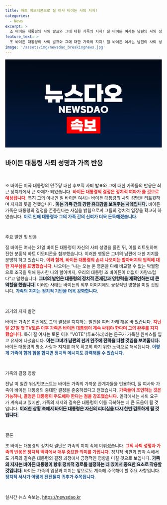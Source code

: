 ```yaml
---
title: 하트 이모티콘으로 질 여사 바이든 사퇴 저지!
categories:
  - News
excerpt: >
  조 바이든 대통령의 사퇴 발표와 그에 대한 가족의 지지! 질 바이든 여사는 남편의 사퇴 성명을 리트윗하며 간접적으로 지지 의사를 전했다. 가족들은 바이든 대통령의 업적을 자랑하며, 그의 결정을 존중한다고 밝혔습니다. 클릭하여 더 자세한 이야기로 들어가세요!
feature_text: >
  조 바이든 대통령의 사퇴 발표와 그에 대한 가족의 지지! 질 바이든 여사는 남편의 사퇴 성명을 리트윗하며 간접적으로 지지 의사를 전했다. 가족들은 바이든 대통령의 업적을 자랑하며, 그의 결정을 존중한다고 밝혔습니다. 클릭하여 더 자세한 이야기로 들어가세요!
image: '/assets/img/newsdao_breakingnews.jpg'
---
```


<p><img src="/assets/img/newsdao_breakingnews.jpg" alt="implanttips 속보" /></p>

<h2 data-ke-size="size26">바이든 대통령 사퇴 성명과 가족 반응</h2>

<p data-ke-size="size16">&nbsp;</p>

<p>조 바이든 미국 대통령의 민주당 대선 후보직 사퇴 발표와 그에 대한 가족들의 반응은 최근 정치계에서 큰 화제가 되었습니다. <b><span style="color: #ee2323;">바이든 대통령의 결정은 정치적 여파가 클 것으로 예상됩니다.</span></b> 특히 그의 아내인 질 바이든 여사는 바이든 대통령의 사퇴 성명을 리트윗하며 지지의 뜻을 전했습니다. <b><span style="background-color: #21538527;">이는 가족 간의 강한 유대감을 보여주는 사례입니다.</span></b> 바이든 가족은 대통령의 결정을 존중한다는 사실을 밝힘으로써 그들의 정치적 입장을 확고히 하였습니다. <b><span style="color: #1a5490;">이로 인해 대통령과 그의 가족 간의 신뢰가 더욱 돈독해졌습니다.</span></b> </p>

<p data-ke-size="size16">&nbsp;</p>

<p>주요 발언 및 반응  </p>

<p>질 바이든 여사는 21일 바이든 대통령이 자신의 사퇴 성명을 올린 뒤, 이를 리트윗하며 진한 분홍색 하트 이모티콘을 첨부했습니다. 이러한 행동은 그녀의 남편에 대한 지지를 분명히 하고 있습니다. <b><span style="color: #ee2323;">이와 함께, 바이든 대통령의 손녀 나오미는 할아버지의 업적에 대한 자부심을 표명했습니다.</span></b> 나오미는 “나는 오늘 온 영혼을 다해 비교할 수 없는 탁월함으로 조국을 위해 봉사한 나의 할아버지, 우리의 대통령 조 바이든이 더없이 자랑스럽다”고 말했습니다. <b><span style="background-color: #21538527;">그녀의 발언은 대통령의 정치적 존재감과 영향력을 재확인하는 데 큰 역할을 했습니다.</span></b> 이러한 사태는 바이든의 외부 이미지에도 긍정적인 영향을 미칠 것입니다. <b><span style="color: #1a5490;">가족의 지지는 정치적 기반을 더욱 강화합니다.</span></b> </p>

<p data-ke-size="size16">&nbsp;</p>

<p>과거의 지지 발언  </p>

<p>바이든 가족은 이전에도 그의 결정을 지지하는 발언을 여러 차례 해온 바 있습니다. <b><span style="color: #ee2323;">지난 달 27일 첫 TV토론 이후 가족은 바이든 대통령이 계속 싸워야 한다며 그의 완주를 지지했습니다.</span></b> 특히 질 여사는 토론 이후 "VOTE"(투표하라)라는 문구가 가득한 원피스를 입고 유세에 나섰습니다. <b><span style="background-color: #21538527;">이는 그녀가 남편의 선거 완주에 전력을 다할 것임을 보여줍니다.</span></b> 바이든 대통령의 평소 사랑과 지지를 더욱 확고히 하기 위한 노력으로 해석됩니다. <b><span style="color: #1a5490;">이렇게 가족이 함께 힘을 합치면 정치적 메시지도 강력해질 수 있습니다.</span></b> </p>

<p data-ke-size="size16">&nbsp;</p>

<p>가족의 결정 영향  </p>

<p>전날 미 일간 워싱턴포스트는 바이든 가족의 가까운 관계자들을 인용하여, 질 여사와 가족이 바이든 대통령의 중대한 결정을 존중하겠다고 전했습니다. <b><span style="color: #ee2323;">가족들이 조언하는 것은 가능하나, 결정은 대통령이 주도해야 한다는 점을 강조했습니다.</span></b> 일각에서는 사퇴 요구가 계속되고 있지만, 가족의 지지와 결속은 대통령이 이를 극복하는 데 큰 도움이 될 것입니다. <b><span style="background-color: #21538527;">이러한 상황 속에서 바이든 대통령은 자신의 리더십을 다시 한번 검토하게 될 것입니다.</span></b> </p>

<p data-ke-size="size16">&nbsp;</p>

<p>결론  </p>

<p>조 바이든 대통령의 정치적 결단은 가족의 지지 속에 이뤄졌습니다. <b><span style="color: #ee2323;">그의 사퇴 성명과 가족의 반응은 정치적 맥락에서 매우 중요한 의미를 가집니다.</span></b> 정치적 비판과 압박 속에서도 가족의 결속은 대통령의 결정 과정에서 긍정적인 영향을 미칠 것으로 보입니다. <b><span style="background-color: #21538527;">가족의 지지는 바이든 대통령이 향후 정치적 경로를 설정하는 데 있어서 중요한 요소로 작용할 것입니다.</span></b> 바이든 가족의 입장과 지지는 앞으로도 계속해 주목해야 할 주요 사항입니다. <b><span style="color: #1a5490;">정치적 서사가 어떻게 진전될지 귀추가 주목됩니다.</span></b> </p>

<p data-ke-size="size16">&nbsp;</p>
실시간 뉴스 속보는, <a href="https://newsdao.kr" rel="dofollow">https://newsdao.kr</a>


